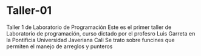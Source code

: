 # Taller-01
Taller 1 de Laboratorio de Programación
Este es el primer taller de Laboratorio de programación, curso dictado por el profesro Luis Garreta en la Pontificia Universidad Javeriana Cali
Se trato sobre funcines que permiten el manejo de arreglos y punteros
